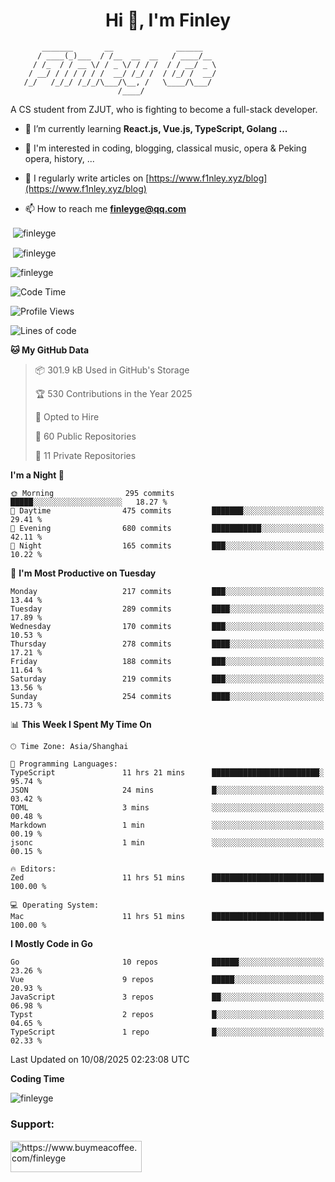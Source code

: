 <h1 align="center">Hi 👋, I'm Finley</h1>

```text
       _______       __              ______   
      / ____(_)___  / /__  __  __   / ____/__ 
     / /_  / / __ \/ / _ \/ / / /  / / __/ _ \
    / __/ / / / / / /  __/ /_/ /  / /_/ /  __/
   /_/   /_/_/ /_/_/\___/\__, /   \____/\___/
                        /____/                
```

<p align="left">

A CS student from ZJUT,
who is fighting to become a full-stack developer.

</p>

<p align="left">

- 🌱 I’m currently learning **React.js, Vue.js, TypeScript, Golang ...**

- 🧠 I'm interested in coding, blogging, classical music, opera & Peking opera, history, ...

- 📝 I regularly write articles on [https://www.f1nley.xyz/blog](https://www.f1nley.xyz/blog)

- 📫 How to reach me **finleyge@qq.com**

</p>

<p>&nbsp;<img align="center" src="https://github-readme-stats.vercel.app/api/top-langs/?username=finleyge&show_icons=true&locale=en&hide=javascript,html,tex" alt="finleyge" /></p>

<p>&nbsp;<img align="center" src="https://github-readme-stats.vercel.app/api?username=finleyge&show_icons=true&locale=en" alt="finleyge" /></p>

<p><img align="center" src="https://github-readme-streak-stats.herokuapp.com/?user=finleyge&" alt="finleyge" /></p>

<!--START_SECTION:waka-->
![Code Time](http://img.shields.io/badge/Code%20Time-2%2C272%20hrs%2024%20mins-blue)

![Profile Views](http://img.shields.io/badge/Profile%20Views-0-blue)

![Lines of code](https://img.shields.io/badge/From%20Hello%20World%20I%27ve%20Written-1.2%20million%20lines%20of%20code-blue)

**🐱 My GitHub Data** 

> 📦 301.9 kB Used in GitHub's Storage 
 > 
> 🏆 530 Contributions in the Year 2025
 > 
> 💼 Opted to Hire
 > 
> 📜 60 Public Repositories 
 > 
> 🔑 11 Private Repositories 
 > 
**I'm a Night 🦉** 

```text
🌞 Morning                295 commits         █████░░░░░░░░░░░░░░░░░░░░   18.27 % 
🌆 Daytime                475 commits         ███████░░░░░░░░░░░░░░░░░░   29.41 % 
🌃 Evening                680 commits         ███████████░░░░░░░░░░░░░░   42.11 % 
🌙 Night                  165 commits         ███░░░░░░░░░░░░░░░░░░░░░░   10.22 % 
```
📅 **I'm Most Productive on Tuesday** 

```text
Monday                   217 commits         ███░░░░░░░░░░░░░░░░░░░░░░   13.44 % 
Tuesday                  289 commits         ████░░░░░░░░░░░░░░░░░░░░░   17.89 % 
Wednesday                170 commits         ███░░░░░░░░░░░░░░░░░░░░░░   10.53 % 
Thursday                 278 commits         ████░░░░░░░░░░░░░░░░░░░░░   17.21 % 
Friday                   188 commits         ███░░░░░░░░░░░░░░░░░░░░░░   11.64 % 
Saturday                 219 commits         ███░░░░░░░░░░░░░░░░░░░░░░   13.56 % 
Sunday                   254 commits         ████░░░░░░░░░░░░░░░░░░░░░   15.73 % 
```


📊 **This Week I Spent My Time On** 

```text
🕑︎ Time Zone: Asia/Shanghai

💬 Programming Languages: 
TypeScript               11 hrs 21 mins      ████████████████████████░   95.74 % 
JSON                     24 mins             █░░░░░░░░░░░░░░░░░░░░░░░░   03.42 % 
TOML                     3 mins              ░░░░░░░░░░░░░░░░░░░░░░░░░   00.48 % 
Markdown                 1 min               ░░░░░░░░░░░░░░░░░░░░░░░░░   00.19 % 
jsonc                    1 min               ░░░░░░░░░░░░░░░░░░░░░░░░░   00.15 % 

🔥 Editors: 
Zed                      11 hrs 51 mins      █████████████████████████   100.00 % 

💻 Operating System: 
Mac                      11 hrs 51 mins      █████████████████████████   100.00 % 
```

**I Mostly Code in Go** 

```text
Go                       10 repos            ██████░░░░░░░░░░░░░░░░░░░   23.26 % 
Vue                      9 repos             █████░░░░░░░░░░░░░░░░░░░░   20.93 % 
JavaScript               3 repos             ██░░░░░░░░░░░░░░░░░░░░░░░   06.98 % 
Typst                    2 repos             █░░░░░░░░░░░░░░░░░░░░░░░░   04.65 % 
TypeScript               1 repo              █░░░░░░░░░░░░░░░░░░░░░░░░   02.33 % 
```




 Last Updated on 10/08/2025 02:23:08 UTC
<!--END_SECTION:waka-->
**Coding Time**
<p>
       <img align="center" src="https://wakatime.com/share/@1f267603-cf28-47c9-a32c-2753500710e7/96d852e9-5832-42ff-acaa-a48a5371ba9d.svg" alt="finleyge" />
</p>

</p>


<h3 align="left">Support:</h3>

<p align="left">

<a href="https://www.buymeacoffee.com/finleyge"> <img align="left" src="https://cdn.buymeacoffee.com/buttons/v2/default-yellow.png" height="50" width="210" alt="https://www.buymeacoffee.com/finleyge" />

</a>
</p>

